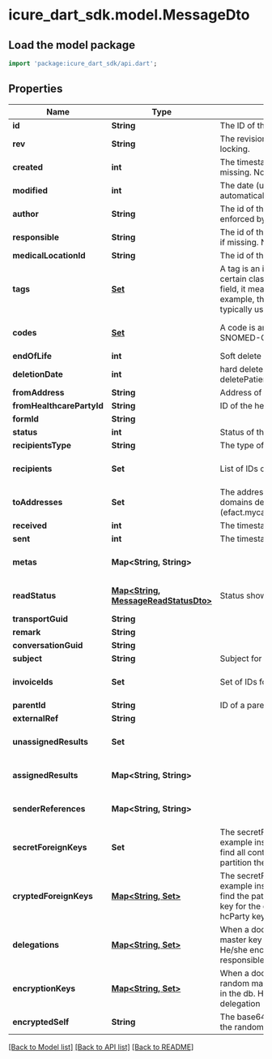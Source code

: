 # icure_dart_sdk.model.MessageDto

## Load the model package
```dart
import 'package:icure_dart_sdk/api.dart';
```

## Properties
Name | Type | Description | Notes
------------ | ------------- | ------------- | -------------
**id** | **String** | The ID of the message. We encourage using either a v4 UUID or a HL7 Id. | 
**rev** | **String** | The revision of the message in the database, used for conflict management / optimistic locking. | [optional] 
**created** | **int** | The timestamp (unix epoch in ms) of creation of this entity, will be filled automatically if missing. Not enforced by the application server. | [optional] 
**modified** | **int** | The date (unix epoch in ms) of the latest modification of this entity, will be filled automatically if missing. Not enforced by the application server. | [optional] 
**author** | **String** | The id of the User that has created this entity, will be filled automatically if missing. Not enforced by the application server. | [optional] 
**responsible** | **String** | The id of the HealthcareParty that is responsible for this entity, will be filled automatically if missing. Not enforced by the application server. | [optional] 
**medicalLocationId** | **String** | The id of the medical location where this entity was created. | [optional] 
**tags** | [**Set<CodeStubDto>**](CodeStubDto.md) | A tag is an item from a codification system that qualifies an entity as being member of a certain class, whatever the value it might have taken. If the tag qualifies the content of a field, it means that whatever the content of the field, the tag will always apply. For example, the label of a field is qualified using a tag. LOINC is a codification system typically used for tags. | [default to const {}]
**codes** | [**Set<CodeStubDto>**](CodeStubDto.md) | A code is an item from a codification system that qualifies the content of this entity. SNOMED-CT, ICPC-2 or ICD-10 codifications systems can be used for codes | [default to const {}]
**endOfLife** | **int** | Soft delete (unix epoch in ms) timestamp of the object. | [optional] 
**deletionDate** | **int** | hard delete (unix epoch in ms) timestamp of the object. Filled automatically when deletePatient is called. | [optional] 
**fromAddress** | **String** | Address of the sender of the message | [optional] 
**fromHealthcarePartyId** | **String** | ID of the healthcare party sending the message | [optional] 
**formId** | **String** |  | [optional] 
**status** | **int** | Status of the message | [optional] 
**recipientsType** | **String** | The type of user who is the recipient of this message | [optional] 
**recipients** | **Set<String>** | List of IDs of healthcare parties to whom the message is addressed | [default to const {}]
**toAddresses** | **Set<String>** | The address of the recipient of the message. Format is of an email address with extra domains defined for mycarenet and ehealth: (efact.mycarenet.be/eattest.mycarenet.be/chapter4.mycarenet.be/ehbox.ehealth.fgov.be) | [default to const {}]
**received** | **int** | The timestamp (unix epoch in ms) when the message was received | [optional] 
**sent** | **int** | The timestamp (unix epoch in ms) when the message was sent | [optional] 
**metas** | **Map<String, String>** |  | [default to const {}]
**readStatus** | [**Map<String, MessageReadStatusDto>**](MessageReadStatusDto.md) | Status showing whether the message is read or not and the time of reading | [default to const {}]
**transportGuid** | **String** |  | [optional] 
**remark** | **String** |  | [optional] 
**conversationGuid** | **String** |  | [optional] 
**subject** | **String** | Subject for the message | [optional] 
**invoiceIds** | **Set<String>** | Set of IDs for invoices in the message | [default to const {}]
**parentId** | **String** | ID of a parent in a message conversation | [optional] 
**externalRef** | **String** |  | [optional] 
**unassignedResults** | **Set<String>** |  | [default to const {}]
**assignedResults** | **Map<String, String>** |  | [default to const {}]
**senderReferences** | **Map<String, String>** |  | [default to const {}]
**secretForeignKeys** | **Set<String>** | The secretForeignKeys are filled at the to many end of a one to many relationship (for example inside Contact for the Patient -> Contacts relationship). Used when we want to find all contacts for a specific patient. These keys are in clear. You can have several to partition the medical document space. | [default to const {}]
**cryptedForeignKeys** | [**Map<String, Set<DelegationDto>>**](Set.md) | The secretForeignKeys are filled at the to many end of a one to many relationship (for example inside Contact for the Patient -> Contacts relationship). Used when we want to find the patient for a specific contact. These keys are the encrypted id (using the hcParty key for the delegate) that can be found in clear inside the patient. ids encrypted using the hcParty keys. | [default to const {}]
**delegations** | [**Map<String, Set<DelegationDto>>**](Set.md) | When a document is created, the responsible generates a cryptographically random master key (never to be used for something else than referencing from other entities). He/she encrypts it using his own AES exchange key and stores it as a delegation. The responsible is thus always in the delegations as well | [default to const {}]
**encryptionKeys** | [**Map<String, Set<DelegationDto>>**](Set.md) | When a document needs to be encrypted, the responsible generates a cryptographically random master key (different from the delegation key, never to appear in clear anywhere in the db. He/she encrypts it using his own AES exchange key and stores it as a delegation | [default to const {}]
**encryptedSelf** | **String** | The base64 encoded data of this object, formatted as JSON and encrypted in AES using the random master key from encryptionKeys. | [optional] 

[[Back to Model list]](../README.md#documentation-for-models) [[Back to API list]](../README.md#documentation-for-api-endpoints) [[Back to README]](../README.md)


